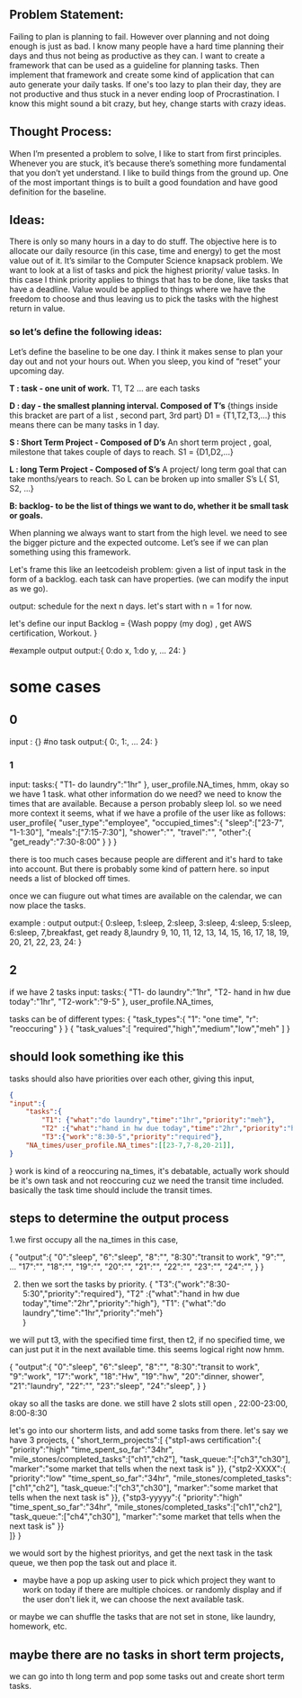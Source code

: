 ## Problem Statement:
Failing to plan is planning to fail. However over planning and not doing enough is just as bad.
I know many people have a hard time planning their days and thus not being as productive as they can.
I want to create a framework that can be used as a guideline for planning tasks.
Then implement that framework and create some kind of application that can auto generate your daily tasks.
If one's too lazy to plan their day, they are not productive and thus stuck in a never ending loop of Procrastination.
I know this might sound a bit crazy, but hey, change starts with crazy ideas.

## Thought Process:
When I’m presented a problem to solve, I like to start from first principles. Whenever you are stuck, it’s because there’s something more fundamental that you don’t yet understand. I like to build things from the ground up. One of the most important things is to built a good foundation and have good definition for the baseline.

## Ideas:
There is only so many hours in a day to do stuff. The objective here is to allocate our daily resource (in this case, time and energy) to get the most value out of it. It’s similar to the Computer Science knapsack problem. We want to look at a list of tasks and pick the highest priority/ value tasks. In this case I think priority applies to things that has to be done, like tasks that have a deadline. Value would be applied to things where we have the freedom to choose and thus leaving us to pick the tasks with the highest return in value. 



### so let’s define the following ideas:

Let’s define the baseline to be one day. I think it makes sense to plan your day out and not your hours out. When you sleep, you kind of “reset” your upcoming day. 

**T : task - one unit of work.** 
T1, T2 … are each tasks

**D : day - the smallest planning interval. Composed of T’s**
{things inside this bracket are part of a list , second part, 3rd part}
D1 = {T1,T2,T3,...} this means there can be many tasks in 1 day.

**S : Short Term Project - Composed of D’s**
An short term project , goal, milestone that takes couple of days to reach.
S1 = {D1,D2,...}


**L : long Term Project - Composed of S’s**
A project/ long term goal that can take months/years to reach. So L can be broken up into smaller S’s
L{ S1, S2, ...}

**B: backlog-  to be the list of things we want to do, whether it be small task or goals.**


When planning we always want to start from the high level. we need to see the bigger picture and the expected outcome.
Let’s see if we can plan something using this framework.



Let's frame this like an leetcodeish problem:
given a list of input task in the form of a backlog. each task can have properties. 
(we can modify the input as we go).

output: schedule for the next n days. let's start with n = 1 for now.

let's define our input 
Backlog = {Wash poppy (my dog) , get AWS certification, Workout. }

#example output 
output:{
    0:do x,
    1:do y,
    ...
    24:
}

# some cases
## 0
input : {} #no task 
output:{
    0:,
    1:,
    ...
    24:
}

### 1
input: tasks:{ "T1- do laundry":"1hr" }, user_profile.NA_times,
hmm, okay so we have 1 task. what other information do we need?
we need to know the times that are available. Because a person probably sleep lol.
so we need more context it seems,
what if we have a profile of the user like as follows:
user_profile{
    "user_type":"employee", 
    "occupied_times":{
        "sleep":["23-7", "1-1:30"],
        "meals":["7:15-7:30"],
        "shower":"",
        "travel":"",
        "other":{
            "get_ready":"7:30-8:00"
        }
    }
}

there is too much cases because people are different and it's hard to take into account.
But there is probably some kind of pattern here.
so input needs a list of blocked off times.

once we can fiugure out what times are available on the calendar, we can now place the tasks.

example : output
output:{
    0:sleep,
    1:sleep,
    2:sleep,
    3:sleep,
    4:sleep,
    5:sleep,
    6:sleep,
    7,breakfast, get ready
    8,laundry
    9,
    10,
    11,
    12,
    13,
    14,
    15,
    16,
    17,
    18,
    19,
    20,
    21,
    22,
    23,
    24:
}

## 2

if we have 2 tasks
input: tasks:{ "T1- do laundry":"1hr", "T2- hand in hw due today":"1hr", "T2-work":"9-5" }, user_profile.NA_times,

tasks can be of different types: 
{
"task_types":{
    "1": "one time",
    "r": "reoccuring"
    }
}
{
"task_values":[
    "required","high","medium","low","meh"
]
}

## should look something ike this
tasks should also have priorities over each other, giving this input, 
```json
{
"input":{
    "tasks":{ 
        "T1": {"what":"do laundry","time":"1hr","priority":"meh"},
        "T2" :{"what":"hand in hw due today","time":"2hr","priority":"high"}, 
        "T3":{"work":"8:30-5","priority":"required"},
    "NA_times/user_profile.NA_times":[[23-7,7-8,20-21]],
}
```
}
work is kind of a reoccuring na_times, it's debatable,
actually work should be it's own task and not reoccuring cuz we need the transit time included.
basically the task time should include the transit times.

## steps to determine the output process 
1.we first occupy all the na_times in this case, 

{
"output":{
    "0":"sleep",
    "6":"sleep",
    "8":"",
    "8:30":"transit to work",
    "9":"",
    ...
    "17":"",
    "18":"",
    "19":"",
    "20":"",
    "21":"",
    "22":"",
    "23":"",
    "24":"",
}
}

2. then we sort the tasks by priority.
{
    "T3":{"work":"8:30-5:30","priority":"required"},
    "T2" :{"what":"hand in hw due today","time":"2hr","priority":"high"},
    "T1": {"what":"do laundry","time":"1hr","priority":"meh"}     
}

we will put t3, with the specified time first, 
then t2, if no specified time, we can just put it in the next available time.
this seems logical right now hmm.

{
    "output":{
        "0":"sleep",
        "6":"sleep",
        "8":"",
        "8:30":"transit to work",
        "9":"work",
        "17":"work",
        "18":"Hw",
        "19":"hw",
        "20":"dinner, shower",
        "21":"laundry",
        "22":"",
        "23":"sleep",
        "24":"sleep",
    }
}

okay so all the tasks are done. we still have 
2 slots still open ,
22:00-23:00, 8:00-8:30

let's go into our shorterm lists,
and add some tasks from there.
let's say we have 3 projects,
{
    "short_term_projects":[
    {"stp1-aws certification":{
        "priority":"high"
        "time_spent_so_far":"34hr",
        "mile_stones/completed_tasks":["ch1","ch2"],
        "task_queue:":["ch3","ch30"],
        "marker":"some market that tells when the next task is"
    }},
    {"stp2-XXXX":{
        "priority":"low"
        "time_spent_so_far":"34hr",
        "mile_stones/completed_tasks":["ch1","ch2"],
        "task_queue:":["ch3","ch30"],
        "marker":"some market that tells when the next task is"
    }},
    {"stp3-yyyyy":{
        "priority":"high"
        "time_spent_so_far":"34hr",
        "mile_stones/completed_tasks":["ch1","ch2"],
        "task_queue:":["ch4","ch30"],
        "marker":"some market that tells when the next task is"
    }}    
    ]} 
}

we would sort by the highest prioritys, and get the next task in the task queue,
we then pop the task out and place it.
* maybe have a pop up asking user to pick which project they want to work on today if there are multiple choices.
or randomly display and if the user don't liek it, we can choose the next available task.

or maybe we can shuffle the tasks that are not set in stone, like laundry, homework, etc.


## maybe there are no tasks in short term projects, 
we can go into th long term and pop some tasks out and create short term tasks.





